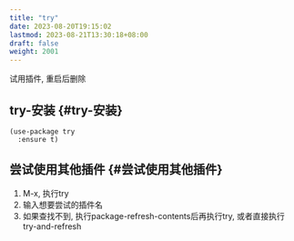 ```yaml
---
title: "try"
date: 2023-08-20T19:15:02
lastmod: 2023-08-21T13:30:18+08:00
draft: false
weight: 2001
---
```


试用插件, 重启后删除 <br/>


## try-安装 {#try-安装}

```elisp
(use-package try
  :ensure t)
```


## 尝试使用其他插件 {#尝试使用其他插件}

1.  M-x, 执行try <br/>
2.  输入想要尝试的插件名 <br/>
3.  如果查找不到, 执行package-refresh-contents后再执行try, 或者直接执行try-and-refresh

